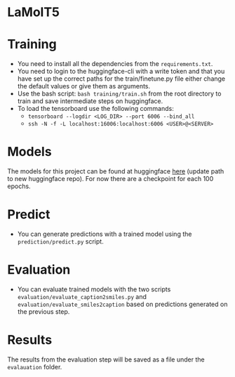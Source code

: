 # LaMolT5


# Training
- You need to install all the dependencies from the `requirements.txt`.
- You need to login to the huggingface-cli with a write token and that you have set up the correct paths for the train/finetune.py file either change the default values or give them as arguments. 
- Use the bash script: `bash training/train.sh` from the root directory to train and save intermediate steps on huggingface.
- To load the tensorboard use the following commands:
  - `tensorboard --logdir <LOG_DIR> --port 6006 --bind_all`
  - `ssh -N -f -L localhost:16006:localhost:6006 <USER>@<SERVER>`

# Models
The models for this project can be found at huggingface [here](https://huggingface.co/PATH_TO_REPOSITORY) (update path to new huggingface repo).
For now there are a checkpoint for each 100 epochs.

# Predict
- You can generate predictions with a trained model using the `prediction/predict.py` script.


# Evaluation
- You can evaluate trained models with the two scripts `evaluation/evaluate_caption2smiles.py` and `evaluation/evaluate_smiles2caption` based on predictions generated on the previous step.

# Results
The results from the evaluation step will be saved as a file under the `evalauation` folder.
